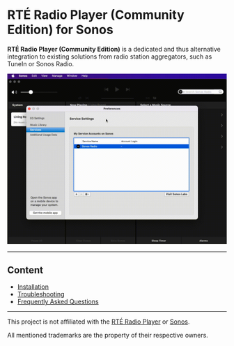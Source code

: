 # RTÉ Radio Player  (Community Edition) for Sonos

**RTÉ Radio Player  (Community Edition)** is a dedicated and thus alternative integration to existing solutions from radio station aggregators, such as TuneIn or Sonos Radio.

<img src="https://raw.githubusercontent.com/public-broadcasting/rte-radio-player-community-edition-for-sonos/main/img/rte-radio-player-community-edition-demo.gif">

---

## Content

- [Installation](https://github.com/public-broadcasting/rte-radio-player-community-edition-for-sonos/wiki#installation)
- [Troubleshooting](https://github.com/public-broadcasting/rte-radio-player-community-edition-for-sonos/wiki#troubleshooting)
- [Frequently Asked Questions](https://github.com/public-broadcasting/rte-radio-player-community-edition-for-sonos/wiki#frequently-asked-questions)

---

This project is not affiliated with the <a href="https://www.rte.ie/radio/">RTÉ Radio Player</a> or <a href="https://www.sonos.com/">Sonos</a>.

All mentioned trademarks are the property of their respective owners.

